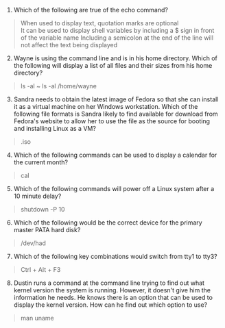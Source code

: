 1. Which of the following are true of the echo command?
> When used to display text, quotation marks are optional    
> It can be used to display shell variables by including a $ sign in front of the variable name
> Including a semicolon at the end of the line will not affect the text being displayed
2. Wayne is using the command line and is in his home directory. Which of the following will display a list of all files and their sizes from his home directory?
>ls -al ~
>ls -al /home/wayne
3. Sandra needs to obtain the latest image of Fedora so that she can install it as a virtual machine on her Windows workstation. Which of the following file formats is Sandra likely to find available for download from Fedora's website to allow her to use the file as the source for booting and installing Linux as a VM?
>.iso
4. Which of the following commands can be used to display a calendar for the current month?
>cal
5. Which of the following commands will power off a Linux system after a 10 minute delay?        
>shutdown -P 10
6. Which of the following would be the correct device for the primary master PATA hard disk?    
>/dev/had
7. Which of the following key combinations would switch from tty1 to tty3?    
>Ctrl + Alt + F3
8. Dustin runs a command at the command line trying to find out what kernel version the system is running. However, it doesn't give him the information he needs. He knows there is an option that can be used to display the kernel version. How can he find out which option to use?            
>man uname
